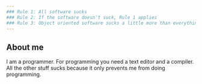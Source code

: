```yaml
---
### Rule 1: All software sucks
### Rule 2: If the software doesn't suck, Rule 1 applies
### Rule 3: Object oriented software sucks a little more than everything else
---
```


## About me
I am a programmer. For programming you need a text editor and a compiler. All the other stuff sucks because it only prevents me from doing programming.

